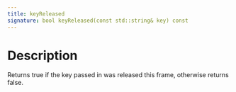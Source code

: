 ```yaml
---
title: keyReleased
signature: bool keyReleased(const std::string& key) const
---
```


# Description
Returns true if the key passed in was released this frame, otherwise returns false.
